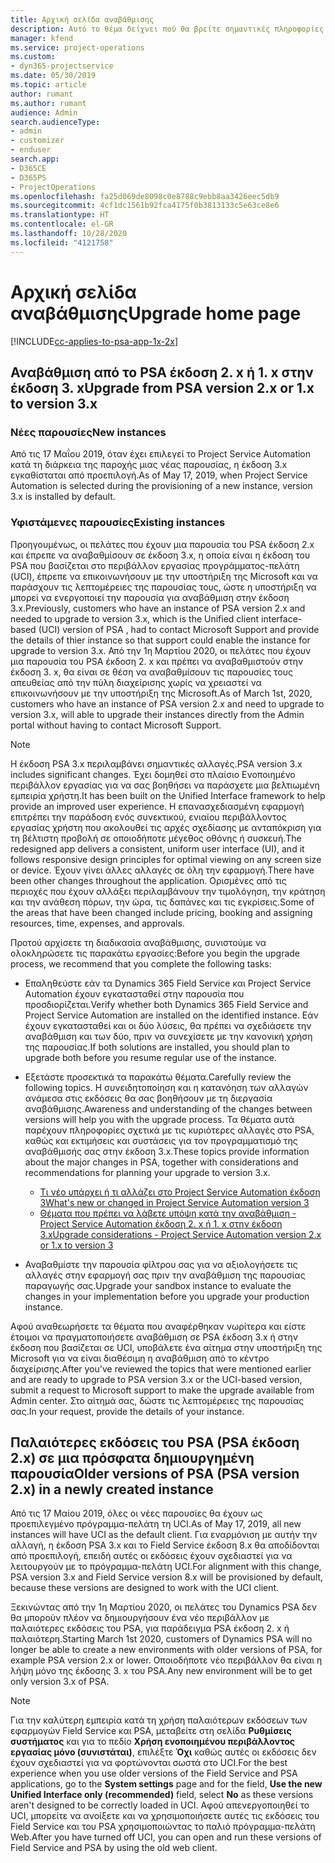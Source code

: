 ```yaml
---
title: Αρχική σελίδα αναβάθμισης
description: Αυτό το θέμα δείχνει πού θα βρείτε σημαντικές πληροφορίες σχετικά με τις νέες και τις τροποποιημένες δυνατότητες του Dynamics 365 Project Service Automation και τη διεργασία για την αναβάθμιση στην πιο πρόσφατη έκδοση.
manager: kfend
ms.service: project-operations
ms.custom:
- dyn365-projectservice
ms.date: 05/30/2019
ms.topic: article
author: rumant
ms.author: rumant
audience: Admin
search.audienceType:
- admin
- customizer
- enduser
search.app:
- D365CE
- D365PS
- ProjectOperations
ms.openlocfilehash: fa25d069de8098c0e8788c9ebb8aa3426eec5db9
ms.sourcegitcommit: 4cf1dc1561b92fca4175f0b3813133c5e63ce8e6
ms.translationtype: HT
ms.contentlocale: el-GR
ms.lasthandoff: 10/28/2020
ms.locfileid: "4121758"
---
```

# <a name="upgrade-home-page"></a><span data-ttu-id="0f1a0-103">Αρχική σελίδα αναβάθμισης</span><span class="sxs-lookup"><span data-stu-id="0f1a0-103">Upgrade home page</span></span>

[!INCLUDE[cc-applies-to-psa-app-1x-2x](../includes/cc-applies-to-psa-app-1x-2x.md)]

## <a name="upgrade-from-psa-version-2x-or-1x-to-version-3x"></a><span data-ttu-id="0f1a0-104">Αναβάθμιση από το PSA έκδοση 2. x ή 1. x στην έκδοση 3. x</span><span class="sxs-lookup"><span data-stu-id="0f1a0-104">Upgrade from PSA version 2.x or 1.x to version 3.x</span></span>

### <a name="new-instances"></a><span data-ttu-id="0f1a0-105">Νέες παρουσίες</span><span class="sxs-lookup"><span data-stu-id="0f1a0-105">New instances</span></span>

<span data-ttu-id="0f1a0-106">Από τις 17 Μαΐου 2019, όταν έχει επιλεγεί το Project Service Automation κατά τη διάρκεια της παροχής μιας νέας παρουσίας, η έκδοση 3.x εγκαθίσταται από προεπιλογή.</span><span class="sxs-lookup"><span data-stu-id="0f1a0-106">As of May 17, 2019, when Project Service Automation is selected during the provisioning of a new instance, version 3.x is installed by default.</span></span>

### <a name="existing-instances"></a><span data-ttu-id="0f1a0-107">Υφιστάμενες παρουσίες</span><span class="sxs-lookup"><span data-stu-id="0f1a0-107">Existing instances</span></span>

<span data-ttu-id="0f1a0-108">Προηγουμένως, οι πελάτες που έχουν μια παρουσία του PSA έκδοση 2.x και έπρεπε να αναβαθμίσουν σε έκδοση 3.x, η οποία είναι η έκδοση του PSA που βασίζεται στο περιβάλλον εργασίας προγράμματος-πελάτη (UCI), έπρεπε να επικοινωνήσουν με την υποστήριξη της Microsoft και να παράσχουν τις λεπτομέρειες της παρουσίας τους, ώστε η υποστήριξη να μπορεί να ενεργοποιεί την παρουσία για αναβάθμιση στην έκδοση 3.x.</span><span class="sxs-lookup"><span data-stu-id="0f1a0-108">Previously, customers who have an instance of PSA version 2.x and needed to upgrade to version 3.x, which is the Unified client interface-based (UCI) version of PSA , had to contact Microsoft Support and provide the details of thier instance so that support could enable the instance for upgrade to version 3.x.</span></span> <span data-ttu-id="0f1a0-109">Από την 1η Μαρτίου 2020, οι πελάτες που έχουν μια παρουσία του PSA έκδοση 2. x και πρέπει να αναβαθμιστούν στην έκδοση 3. x, θα είναι σε θέση να αναβαθμίσουν τις παρουσίες τους απευθείας από την πύλη διαχείρισης χωρίς να χρειαστεί να επικοινωνήσουν με την υποστήριξη της Microsoft.</span><span class="sxs-lookup"><span data-stu-id="0f1a0-109">As of March 1st, 2020, customers who have an instance of PSA version 2.x and need to upgrade to version 3.x, will able to upgrade their instances directly from the Admin portal without having to contact Microsoft Support.</span></span>  

> [!NOTE]
> <span data-ttu-id="0f1a0-110">Η έκδοση PSA 3.x περιλαμβάνει σημαντικές αλλαγές.</span><span class="sxs-lookup"><span data-stu-id="0f1a0-110">PSA version 3.x includes significant changes.</span></span> <span data-ttu-id="0f1a0-111">Έχει δομηθεί στο πλαίσιο Ενοποιημένο περιβάλλον εργασίας για να σας βοηθήσει να παράσχετε μια βελτιωμένη εμπειρία χρήστη.</span><span class="sxs-lookup"><span data-stu-id="0f1a0-111">It has been built on the Unified Interface framework to help provide an improved user experience.</span></span> <span data-ttu-id="0f1a0-112">Η επανασχεδιασμένη εφαρμογή επιτρέπει την παράδοση ενός συνεκτικού, ενιαίου περιβάλλοντος εργασίας χρήστη που ακολουθεί τις αρχές σχεδίασης με ανταπόκριση για τη βέλτιστη προβολή σε οποιοδήποτε μέγεθος οθόνης ή συσκευή.</span><span class="sxs-lookup"><span data-stu-id="0f1a0-112">The redesigned app delivers a consistent, uniform user interface (UI), and it follows responsive design principles for optimal viewing on any screen size or device.</span></span> <span data-ttu-id="0f1a0-113">Έχουν γίνει άλλες αλλαγές σε όλη την εφαρμογή.</span><span class="sxs-lookup"><span data-stu-id="0f1a0-113">There have been other changes throughout the application.</span></span> <span data-ttu-id="0f1a0-114">Ορισμένες από τις περιοχές που έχουν αλλάξει περιλαμβάνουν την τιμολόγηση, την κράτηση και την ανάθεση πόρων, την ώρα, τις δαπάνες και τις εγκρίσεις.</span><span class="sxs-lookup"><span data-stu-id="0f1a0-114">Some of the areas that have been changed include pricing, booking and assigning resources, time, expenses, and approvals.</span></span>

<span data-ttu-id="0f1a0-115">Προτού αρχίσετε τη διαδικασία αναβάθμισης, συνιστούμε να ολοκληρώσετε τις παρακάτω εργασίες:</span><span class="sxs-lookup"><span data-stu-id="0f1a0-115">Before you begin the upgrade process, we recommend that you complete the following tasks:</span></span>

- <span data-ttu-id="0f1a0-116">Επαληθεύστε εάν τα Dynamics 365 Field Service και Project Service Automation έχουν εγκατασταθεί στην παρουσία που προσδιορίζεται.</span><span class="sxs-lookup"><span data-stu-id="0f1a0-116">Verify whether both Dynamics 365 Field Service and Project Service Automation are installed on the identified instance.</span></span> <span data-ttu-id="0f1a0-117">Εάν έχουν εγκατασταθεί και οι δύο λύσεις, θα πρέπει να σχεδιάσετε την αναβάθμιση και των δύο, πριν να συνεχίσετε με την κανονική χρήση της παρουσίας.</span><span class="sxs-lookup"><span data-stu-id="0f1a0-117">If both solutions are installed, you should plan to upgrade both before you resume regular use of the instance.</span></span>
- <span data-ttu-id="0f1a0-118">Εξετάστε προσεκτικά τα παρακάτω θέματα.</span><span class="sxs-lookup"><span data-stu-id="0f1a0-118">Carefully review the following topics.</span></span> <span data-ttu-id="0f1a0-119">Η συνειδητοποίηση και η κατανόηση των αλλαγών ανάμεσα στις εκδόσεις θα σας βοηθήσουν με τη διεργασία αναβάθμισης.</span><span class="sxs-lookup"><span data-stu-id="0f1a0-119">Awareness and understanding of the changes between versions will help you with the upgrade process.</span></span> <span data-ttu-id="0f1a0-120">Τα θέματα αυτά παρέχουν πληροφορίες σχετικά με τις κυριότερες αλλαγές στο PSA, καθώς και εκτιμήσεις και συστάσεις για τον προγραμματισμό της αναβάθμισής σας στην έκδοση 3.x.</span><span class="sxs-lookup"><span data-stu-id="0f1a0-120">These topics provide information about the major changes in PSA, together with considerations and recommendations for planning your upgrade to version 3.x.</span></span>

    - [<span data-ttu-id="0f1a0-121">Τι νέο υπάρχει ή τι αλλάζει στο Project Service Automation έκδοση 3</span><span class="sxs-lookup"><span data-stu-id="0f1a0-121">What's new or changed in Project Service Automation version 3</span></span>](whats-new-changed-v3.md)
    - [<span data-ttu-id="0f1a0-122">Θέματα που πρέπει να λάβετε υπόψη κατά την αναβάθμιση - Project Service Automation έκδοση 2. x ή 1. x στην έκδοση 3.x</span><span class="sxs-lookup"><span data-stu-id="0f1a0-122">Upgrade considerations - Project Service Automation version 2.x or 1.x to version 3</span></span>](upgrade-v3.md)

- <span data-ttu-id="0f1a0-123">Αναβαθμίστε την παρουσία φίλτρου σας για να αξιολογήσετε τις αλλαγές στην εφαρμογή σας πριν την αναβάθμιση της παρουσίας παραγωγής σας.</span><span class="sxs-lookup"><span data-stu-id="0f1a0-123">Upgrade your sandbox instance to evaluate the changes in your implementation before you upgrade your production instance.</span></span>

<span data-ttu-id="0f1a0-124">Αφού αναθεωρήσετε τα θέματα που αναφέρθηκαν νωρίτερα και είστε έτοιμοι να πραγματοποιήσετε αναβάθμιση σε PSA έκδοση 3.x ή στην έκδοση που βασίζεται σε UCI, υποβάλετε ένα αίτημα στην υποστήριξη της Microsoft για να είναι διαθέσιμη η αναβάθμιση από το κέντρο διαχείρισης.</span><span class="sxs-lookup"><span data-stu-id="0f1a0-124">After you've reviewed the topics that were mentioned earlier and are ready to upgrade to PSA version 3.x or the UCI-based version, submit a request to Microsoft support to make the upgrade available from Admin center.</span></span> <span data-ttu-id="0f1a0-125">Στο αίτημά σας, δώστε τις λεπτομέρειες της παρουσίας σας.</span><span class="sxs-lookup"><span data-stu-id="0f1a0-125">In your request, provide the details of your instance.</span></span>

## <a name="older-versions-of-psa-psa-version-2x-in-a-newly-created-instance"></a><span data-ttu-id="0f1a0-126">Παλαιότερες εκδόσεις του PSA (PSA έκδοση 2.x) σε μια πρόσφατα δημιουργημένη παρουσία</span><span class="sxs-lookup"><span data-stu-id="0f1a0-126">Older versions of PSA (PSA version 2.x) in a newly created instance</span></span>

<span data-ttu-id="0f1a0-127">Από τις 17 Μαίου 2019, όλες οι νέες παρουσίες θα έχουν ως προεπιλεγμένο πρόγραμμα-πελάτη τη UCI.</span><span class="sxs-lookup"><span data-stu-id="0f1a0-127">As of May 17, 2019, all new instances will have UCI as the default client.</span></span> <span data-ttu-id="0f1a0-128">Για εναρμόνιση με αυτήν την αλλαγή, η έκδοση PSA 3.x και το Field Service έκδοση 8.x θα αποδίδονται από προεπιλογή, επειδή αυτές οι εκδόσεις έχουν σχεδιαστεί για να λειτουργούν με το πρόγραμμα-πελάτη UCI.</span><span class="sxs-lookup"><span data-stu-id="0f1a0-128">For alignment with this change, PSA version 3.x and Field Service version 8.x will be provisioned by default, because these versions are designed to work with the UCI client.</span></span>

<span data-ttu-id="0f1a0-129">Ξεκινώντας από την 1η Μαρτίου 2020, οι πελάτες του Dynamics PSA δεν θα μπορούν πλέον να δημιουργήσουν ένα νέο περιβάλλον με παλαιότερες εκδόσεις του PSA, για παράδειγμα PSA έκδοση 2. x ή παλαιότερη.</span><span class="sxs-lookup"><span data-stu-id="0f1a0-129">Starting March 1st 2020, customers of Dynamics PSA will no longer be able to create a new environments with older versions of PSA, for example PSA version 2.x or lower.</span></span> <span data-ttu-id="0f1a0-130">Οποιοδήποτε νέο περιβάλλον θα είναι η λήψη μόνο της έκδοσης 3. x του PSA.</span><span class="sxs-lookup"><span data-stu-id="0f1a0-130">Any new environment will be to get only version 3.x of PSA.</span></span>

> [!NOTE]
> <span data-ttu-id="0f1a0-131">Για την καλύτερη εμπειρία κατά τη χρήση παλαιότερων εκδόσεων των εφαρμογών Field Service και PSA, μεταβείτε στη σελίδα **Ρυθμίσεις συστήματος** και για το πεδίο **Χρήση ενοποιημένου περιβάλλοντος εργασίας μόνο (συνιστάται)**, επιλέξτε **Όχι** καθώς αυτές οι εκδόσεις δεν έχουν σχεδιαστεί για να φορτώνονται σωστά στο UCI.</span><span class="sxs-lookup"><span data-stu-id="0f1a0-131">For the best experience when you use older versions of the Field Service and PSA applications, go to the **System settings** page and for the field, **Use the new Unified Interface only (recommended)** field, select **No** as these versions aren't designed to be correctly loaded in UCI.</span></span> <span data-ttu-id="0f1a0-132">Αφού απενεργοποιηθεί το UCI, μπορείτε να ανοίξετε και να χρησιμοποιήσετε αυτές τις εκδόσεις του Field Service και του PSA χρησιμοποιώντας το παλιό πρόγραμμα-πελάτη Web.</span><span class="sxs-lookup"><span data-stu-id="0f1a0-132">After you have turned off UCI, you can open and run these versions of Field Service and PSA by using the old web client.</span></span> 
